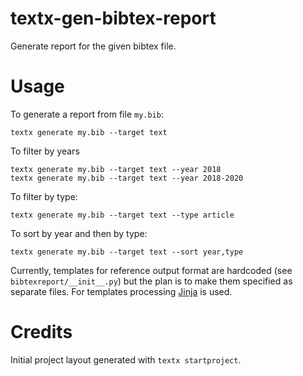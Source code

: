 # textx-gen-bibtex-report

Generate report for the given bibtex file.

# Usage

To generate a report from file `my.bib`:
```
textx generate my.bib --target text
```

To filter by years

```
textx generate my.bib --target text --year 2018
textx generate my.bib --target text --year 2018-2020
```

To filter by type:

```
textx generate my.bib --target text --type article
```

To sort by year and then by type:

```
textx generate my.bib --target text --sort year,type
```

Currently, templates for reference output format are hardcoded (see
`bibtexreport/__init__.py`) but the plan is to make them specified as separate
files. For templates processing [Jinja](https://jinja.palletsprojects.com/) is
used.



# Credits

Initial project layout generated with `textx startproject`.
